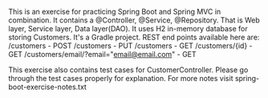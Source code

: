 This is an exercise for practicing Spring Boot and Spring MVC in combination.
It contains a @Controller, @Service, @Repository.
That is Web layer, Service layer, Data layer(DAO).
It uses H2 in-memory database for storing Customers.
It's a Gradle project.
REST end points available here are:
/customers - POST
/customers - PUT
/customers - GET
/customers/{id} - GET
/customers/email/?email="email@email.com" - GET

This exercise also contains test cases for CustomerController.
Please go through the test cases properly for explanation.
For more notes visit spring-boot-exercise-notes.txt